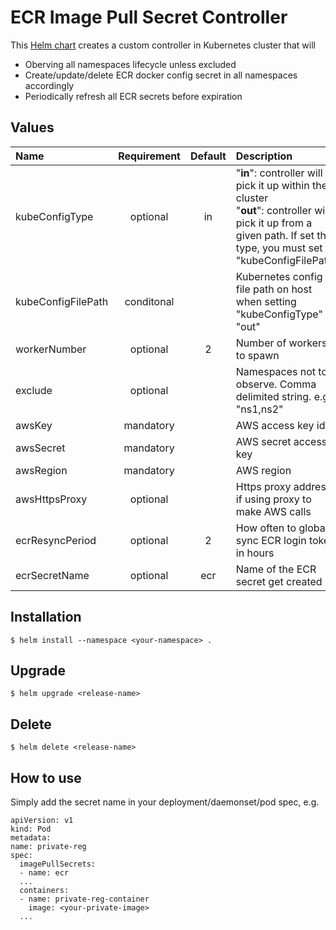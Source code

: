 ECR Image Pull Secret Controller
===
This [Helm chart](https://github.com/kubernetes/helm) creates a custom controller in Kubernetes cluster that will 

- Oberving all namespaces lifecycle unless excluded
- Create/update/delete ECR docker config secret in all namespaces accordingly
- Periodically refresh all ECR secrets before expiration
 
Values 
---

|         Name        |    Requirement    |        Default       |                 Description             |
|:--------------------|:-----------------:|:--------------------:|:----------------------------------------|
| kubeConfigType | optional | in | "**in**": controller will pick it up within the cluster <br /> "**out**": controller will pick it up from a given path. If set this type, you must set "kubeConfigFilePath" |
| kubeConfigFilePath | conditonal |   | Kubernetes config file path on host when setting "kubeConfigType" to "out" |
| workerNumber | optional | 2 | Number of workers to spawn
| exclude | optional |   | Namespaces not to observe. Comma delimited string. e.g. "ns1,ns2" |
| awsKey | mandatory |    | AWS access key id |
| awsSecret | mandatory |    | AWS secret access key |
| awsRegion | mandatory |    | AWS region |
| awsHttpsProxy | optional |    | Https proxy address if using proxy to make AWS calls |
| ecrResyncPeriod | optional |  2  | How often to globally sync ECR login token in hours |
| ecrSecretName | optional | ecr | Name of the ECR secret get created |

Installation
---
    
    $ helm install --namespace <your-namespace> .

Upgrade
---
    
    $ helm upgrade <release-name>

Delete
---

    $ helm delete <release-name>


How to use
---
Simply add the secret name in your deployment/daemonset/pod spec, e.g.

    apiVersion: v1
    kind: Pod
    metadata:
    name: private-reg
    spec:
      imagePullSecrets:
      - name: ecr
      ...
      containers:
      - name: private-reg-container
        image: <your-private-image>
      ...

